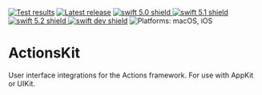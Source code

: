 [comment]: <> (Header Generated by ActionStatus 1.0 - 213)

[![Test results][tests shield]][actions] [![Latest release][release shield]][releases] [![swift 5.0 shield] ![swift 5.1 shield] ![swift 5.2 shield] ![swift dev shield]][swift] ![Platforms: macOS, iOS][platforms shield]

[release shield]: https://img.shields.io/github/v/release/elegantchaos/ActionsKit
[platforms shield]: https://img.shields.io/badge/platforms-macOS_iOS-lightgrey.svg?style=flat "macOS, iOS"
[tests shield]: https://github.com/elegantchaos/ActionsKit/workflows/Tests/badge.svg
[swift 5.0 shield]: https://img.shields.io/badge/swift-5.0-F05138.svg "Swift 5.0"
[swift 5.1 shield]: https://img.shields.io/badge/swift-5.1-F05138.svg "Swift 5.1"
[swift 5.2 shield]: https://img.shields.io/badge/swift-5.2-F05138.svg "Swift 5.2"
[swift dev shield]: https://img.shields.io/badge/swift-dev-F05138.svg "Swift dev"

[swift]: https://swift.org
[releases]: https://github.com/elegantchaos/ActionsKit/releases
[actions]: https://github.com/elegantchaos/ActionsKit/actions

[comment]: <> (End of ActionStatus Header)

# ActionsKit

User interface integrations for the Actions framework.
For use with AppKit or UIKit.
